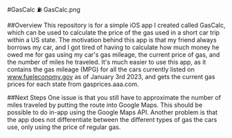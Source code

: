 #GasCalc ⛽️
GasCalc.png

##Overview
This repository is for a simple iOS app I created called GasCalc, which can be used to calculate the price of the gas used in a short car trip within a US state. The motivation behind this app is that my friend always borrows my car, and I got tired of  having to calculate how much money he owed me for gas using my car's gas mileage, the current price of gas, and the number of miles he traveled. It's much easier to use this app, as it contains the gas mileage (MPG) for all the cars currently listed on www.fueleconomy.gov as of January 3rd 2023, and gets the current gas prices for each state from gasprices.aaa.com.


##Next Steps
One issue is that you still have to approximate the number of miles traveled by putting the route into Google Maps. This should be possible to do in-app using the Google Maps API. Another problem is that the app does not differentiate between the different types of gas the cars use, only using the price of regular gas.

